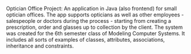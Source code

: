 Optician Office Project:
   An application in Java (also frontend) for small optician offices. The app supports opticians as well as other employees - salespeople or doctors during the process - starting from creating a prescription, order and glasses up to collection by the client. The system was created for the 6th semester class of Modeling Computer Systems. It includes all sorts of examples of classes, attributes, associations, inheritance and constraints.

